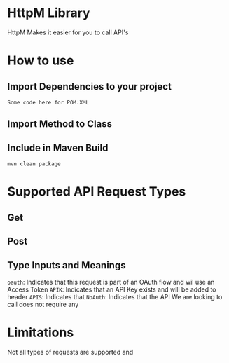 # HttpM Library
HttpM Makes it easier for you to call API's

# How to use
## Import Dependencies to your project
`Some code here for POM.XML`

## Import Method to Class

## Include in Maven Build
`mvn clean package`


# Supported API Request Types
## Get

## Post
## Type Inputs and Meanings
`oauth`: Indicates that this request is part of an OAuth flow and wil use an Access Token
`APIK`: Indicates that an API Key exists and will be added to header
`APIS`: Indicates that 
`NoAuth`: Indicates that the API We are looking to call does not require any 


# Limitations
Not all types of requests are supported and 
